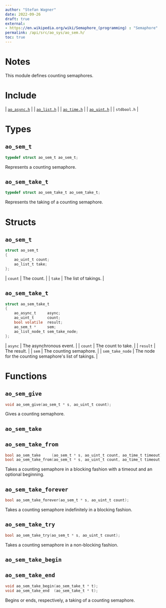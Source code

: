 ```yaml
---
author: "Stefan Wagner"
date: 2022-09-26
draft: true
external:
- https://en.wikipedia.org/wiki/Semaphore_(programming) : "Semaphore"
permalink: /api/src/ao_sys/ao_sem.h/
toc: true
---
```


# Notes

This module defines counting semaphores.

# Include

| [`ao_async.h`](ao_async.h.md) |
| [`ao_list.h`](../ao/ao_list.h.md) |
| [`ao_time.h`](ao_time.h.md) |
| [`ao_uint.h`](../ao/ao_uint.h.md) |
| `stdbool.h` |

# Types

## `ao_sem_t`

```c
typedef struct ao_sem_t ao_sem_t;
```

Represents a counting semaphore.

## `ao_sem_take_t`

```c
typedef struct ao_sem_take_t ao_sem_take_t;
```

Represents the taking of a counting semaphore.

# Structs

## `ao_sem_t`

```c
struct ao_sem_t
{
    ao_uint_t count;
    ao_list_t take;
};
```

| `count` | The count. |
| `take` | The list of takings. |

## `ao_sem_take_t`

```c
struct ao_sem_take_t
{
    ao_async_t     async;
    ao_uint_t      count;
    bool volatile  result;
    ao_sem_t *     sem;
    ao_list_node_t sem_take_node;
};
```

| `async` | The asynchronous event. |
| `count` | The count to take. |
| `result` | The result. |
| `sem` | The counting semaphore. |
| `sem_take_node` | The node for the counting semaphore's list of takings. |

# Functions

## `ao_sem_give`

```c
void ao_sem_give(ao_sem_t * s, ao_uint_t count);
```

Gives a counting semaphore.

## `ao_sem_take`
## `ao_sem_take_from`

```c
bool ao_sem_take     (ao_sem_t * s, ao_uint_t count, ao_time_t timeout);
bool ao_sem_take_from(ao_sem_t * s, ao_uint_t count, ao_time_t timeout, ao_time_t beginning);
```

Takes a counting semaphore in a blocking fashion with a timeout and an optional beginning.

## `ao_sem_take_forever`

```c
bool ao_sem_take_forever(ao_sem_t * s, ao_uint_t count);
```

Takes a counting semaphore indefinitely in a blocking fashion.

## `ao_sem_take_try`

```c
bool ao_sem_take_try(ao_sem_t * s, ao_uint_t count);
```

Takes a counting semaphore in a non-blocking fashion.

## `ao_sem_take_begin`
## `ao_sem_take_end`

```c
void ao_sem_take_begin(ao_sem_take_t * t);
void ao_sem_take_end  (ao_sem_take_t * t);
```

Begins or ends, respectively, a taking of a counting semaphore.
